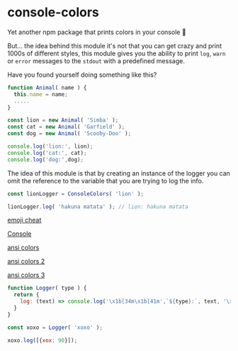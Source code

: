 # console-colors

Yet another npm package that prints colors in your console :tada:

But... the idea behind this module it's not that you can get crazy and print 1000s of different styles, this module gives you the ability to print `log`, `warn` or `error` messages to the `stdout` with a predefined message.

Have you found yourself doing something like this?

```javascript
function Animal( name ) {
  this.name = name;
  .....
}

const lion = new Animal( 'Simba' );
const cat = new Animal( 'Garfield' );
const dog = new Animal( 'Scooby-Doo' );

console.log('lion:', lion);
console.log('cat:', cat);
console.log('dog:',dog);
```
 
 The idea of this module is that by creating an instance of the logger you can omit the reference to the variable that you are trying to log the info.

```javascript
const lionLogger = ConsoleColors( 'lion' );

lionLogger.log( 'hakuna matata' ); // lion: hakuna matata
```
[emoji cheat](https://www.webpagefx.com/tools/emoji-cheat-sheet/)

[Console](https://nodejs.org/api/console.html)

[ansi colors](https://ourcodeworld.com/articles/read/298/how-to-show-colorful-messages-in-the-console-in-node-js)

[ansi colors 2](https://coderwall.com/p/yphywg/printing-colorful-text-in-terminal-when-run-node-js-script)

[ansi colors 3](http://www.lihaoyi.com/post/BuildyourownCommandLinewithANSIescapecodes.html)

```javascript
function Logger( type ) {
  return {
    log: (text) => console.log('\x1b[34m\x1b[41m',`${type}:`, text, '\x1b[0m')
  }
}

const xoxo = Logger( 'xoxo' );

xoxo.log([{xox: 90}]);
```